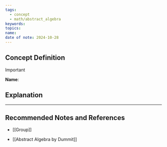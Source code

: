```yaml
---
tags:
  - concept
  - math/abstract_algebra
keywords: 
topics: 
name: 
date of note: 2024-10-28
---
```


## Concept Definition

>[!important]
>**Name**: 



## Explanation





-----------
##  Recommended Notes and References


- [[Group]]

- [[Abstract Algebra by Dummit]] 